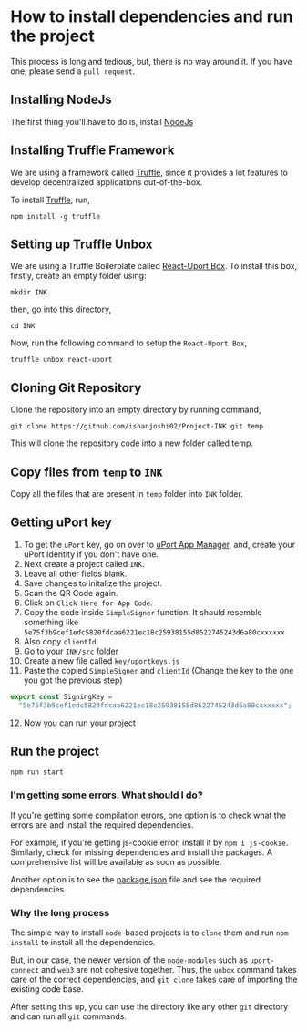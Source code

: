 # How to install dependencies and run the project

This process is long and tedious, but, there is no way around it. If you have one, please send a `pull request`.

## Installing NodeJs

The first thing you'll have to do is, install [NodeJs](https://nodejs.org/en/)

## Installing Truffle Framework

We are using a framework called [Truffle](https://truffleframework.com/), since it provides a lot features to develop decentralized applications out-of-the-box.

To install [Truffle](https://truffleframework.com/), run,

`npm install -g truffle`

## Setting up Truffle Unbox

We are using a Truffle Boilerplate called [React-Uport Box](https://truffleframework.com/boxes/react-uport). To install this box, firstly, create an empty folder using:

`mkdir INK`

then, go into this directory,

`cd INK`

Now, run the following command to setup the `React-Uport Box`,

`truffle unbox react-uport`

## Cloning Git Repository

Clone the repository into an empty directory by running command,

`git clone https://github.com/ishanjoshi02/Project-INK.git temp`

This will clone the repository code into a new folder called temp.

## Copy files from `temp` to `INK`

Copy all the files that are present in `temp` folder into `INK` folder.

## Getting uPort key

1. To get the `uPort` key, go on over to [uPort App Manager](https://appmanager.uport.me/), and, create your uPort Identity if you don't have one.
2. Next create a project called `INK`.
3. Leave all other fields blank.
4. Save changes to initalize the project.
5. Scan the QR Code again.
6. Click on `Click Here for App Code`.
7. Copy the code inside `SimpleSigner` function. It should resemble something like `5e75f3b9cef1edc5820fdcaa6221ec18c25938155d8622745243d6a80cxxxxxx`
8. Also copy `clientId`.
9. Go to your `INK/src` folder
10. Create a new file called `key/uportkeys.js`
11. Paste the copied `SimpleSigner` and `clientId` (Change the key to the one you got the previous step)

```javascript
export const SigningKey =
  "5e75f3b9cef1edc5820fdcaa6221ec18c25938155d8622745243d6a80cxxxxxx";
```

12. Now you can run your project

## Run the project

`npm run start`

### I'm getting some errors. What should I do?

If you're getting some compilation errors, one option is to check what the errors are and install the required dependencies.

For example, if you're getting js-cookie error, install it by `npm i js-cookie`. Similarly, check for missing dependencies and install the packages. A comprehensive list will be available as soon as possible.

Another option is to see the [package.json](package.json) file and see the required dependencies.

### Why the long process

The simple way to install `node`-based projects is to `clone` them and run `npm install` to install all the dependencies.

But, in our case, the newer version of the `node-modules` such as `uport-connect` and `web3` are not cohesive together. Thus, the `unbox` command takes care of the correct dependencies, and `git clone` takes care of importing the existing code base.

After setting this up, you can use the directory like any other `git` directory and can run all `git` commands.
